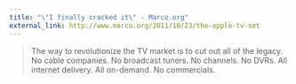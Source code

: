 ```yaml
---
title: "\"I finally cracked it\" - Marco.org"
external_link: http://www.marco.org/2011/10/23/the-apple-tv-set
---
```

> The way to revolutionize the TV market is to cut out all of the legacy. No
cable companies. No broadcast tuners. No channels. No DVRs. All internet
delivery. All on-demand. No commercials.

